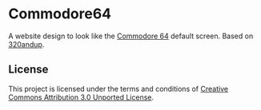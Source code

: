 # Commodore64

A website design to look like the [Commodore 64][1] default screen.  Based on [320andup][2].

## License

This project is licensed under the terms and conditions of [Creative Commons 
Attribution 3.0 Unported License][3].

[1]: http://en.wikipedia.org/wiki/Commodore_64
[2]: http://stuffandnonsense.co.uk/projects/320andup/
[3]: http://creativecommons.org/licenses/by/3.0/

